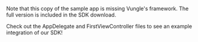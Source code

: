 Note that this copy of the sample app is missing Vungle's framework. The full version is included in the SDK download. 

Check out the AppDelegate and FirstViewController files to see an example integration of our SDK!
